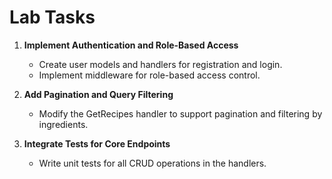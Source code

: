 # Lab Tasks

1. **Implement Authentication and Role-Based Access**
   - Create user models and handlers for registration and login.
   - Implement middleware for role-based access control.

2. **Add Pagination and Query Filtering**
   - Modify the GetRecipes handler to support pagination and filtering by ingredients.

3. **Integrate Tests for Core Endpoints**
   - Write unit tests for all CRUD operations in the handlers.